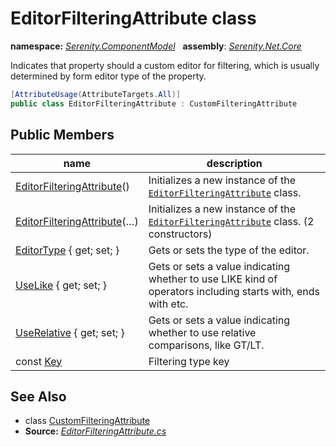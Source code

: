 # EditorFilteringAttribute class
**namespace:** *[Serenity.ComponentModel](../README.md#serenity.componentmodel-namespace)*   **assembly**: *[Serenity.Net.Core](../README.md)*

Indicates that property should a custom editor for filtering, which is usually determined by form editor type of the property.

```csharp
[AttributeUsage(AttributeTargets.All)]
public class EditorFilteringAttribute : CustomFilteringAttribute
```

## Public Members

| name | description |
| --- | --- |
| [EditorFilteringAttribute](EditorFilteringAttribute/EditorFilteringAttribute.md)() | Initializes a new instance of the [`EditorFilteringAttribute`](EditorFilteringAttribute.md) class. |
| [EditorFilteringAttribute](EditorFilteringAttribute/EditorFilteringAttribute.md)(…) | Initializes a new instance of the [`EditorFilteringAttribute`](EditorFilteringAttribute.md) class. (2 constructors) |
| [EditorType](EditorFilteringAttribute/EditorType.md) { get; set; } | Gets or sets the type of the editor. |
| [UseLike](EditorFilteringAttribute/UseLike.md) { get; set; } | Gets or sets a value indicating whether to use LIKE kind of operators including starts with, ends with etc. |
| [UseRelative](EditorFilteringAttribute/UseRelative.md) { get; set; } | Gets or sets a value indicating whether to use relative comparisons, like GT/LT. |
| const [Key](EditorFilteringAttribute/Key.md) | Filtering type key |

## See Also

* class [CustomFilteringAttribute](CustomFilteringAttribute.md)
* **Source:** *[EditorFilteringAttribute.cs](https://github.com/serenity-is/Serenity/blob/master/src/Serenity.Net.Core/ComponentModel/Columns/Filtering/BasicFilteringTypes/EditorFilteringAttribute.cs)*